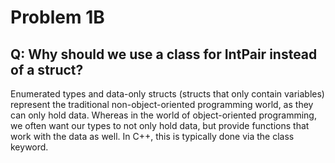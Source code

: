 # Problem 1B

## Q: Why should we use a class for IntPair instead of a struct?

Enumerated types and data-only structs (structs that only contain variables) represent the traditional non-object-oriented programming world, as they can only hold data. Whereas in the world of object-oriented programming, we often want our types to not only hold data, but provide functions that work with the data as well. In C++, this is typically done via the class keyword.

